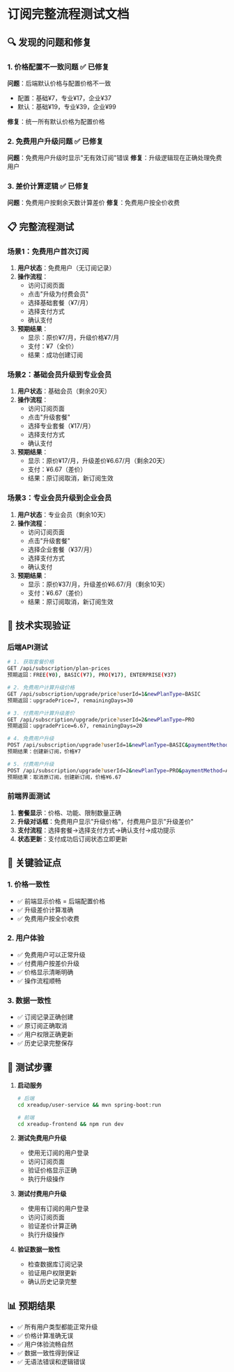 # 订阅完整流程测试文档

## 🔍 发现的问题和修复

### 1. 价格配置不一致问题 ✅ 已修复
**问题**：后端默认价格与配置价格不一致
- 配置：基础¥7，专业¥17，企业¥37
- 默认：基础¥19，专业¥39，企业¥99

**修复**：统一所有默认价格为配置价格

### 2. 免费用户升级问题 ✅ 已修复
**问题**：免费用户升级时显示"无有效订阅"错误
**修复**：升级逻辑现在正确处理免费用户

### 3. 差价计算逻辑 ✅ 已修复
**问题**：免费用户按剩余天数计算差价
**修复**：免费用户按全价收费

## 📋 完整流程测试

### 场景1：免费用户首次订阅
1. **用户状态**：免费用户（无订阅记录）
2. **操作流程**：
   - 访问订阅页面
   - 点击"升级为付费会员"
   - 选择基础套餐（¥7/月）
   - 选择支付方式
   - 确认支付
3. **预期结果**：
   - 显示：原价¥7/月，升级价格¥7/月
   - 支付：¥7（全价）
   - 结果：成功创建订阅

### 场景2：基础会员升级到专业会员
1. **用户状态**：基础会员（剩余20天）
2. **操作流程**：
   - 访问订阅页面
   - 点击"升级套餐"
   - 选择专业套餐（¥17/月）
   - 选择支付方式
   - 确认支付
3. **预期结果**：
   - 显示：原价¥17/月，升级差价¥6.67/月（剩余20天）
   - 支付：¥6.67（差价）
   - 结果：原订阅取消，新订阅生效

### 场景3：专业会员升级到企业会员
1. **用户状态**：专业会员（剩余10天）
2. **操作流程**：
   - 访问订阅页面
   - 点击"升级套餐"
   - 选择企业套餐（¥37/月）
   - 选择支付方式
   - 确认支付
3. **预期结果**：
   - 显示：原价¥37/月，升级差价¥6.67/月（剩余10天）
   - 支付：¥6.67（差价）
   - 结果：原订阅取消，新订阅生效

## 🔧 技术实现验证

### 后端API测试
```bash
# 1. 获取套餐价格
GET /api/subscription/plan-prices
预期返回：FREE(¥0), BASIC(¥7), PRO(¥17), ENTERPRISE(¥37)

# 2. 免费用户计算升级价格
GET /api/subscription/upgrade/price?userId=1&newPlanType=BASIC
预期返回：upgradePrice=7, remainingDays=30

# 3. 付费用户计算升级差价
GET /api/subscription/upgrade/price?userId=2&newPlanType=PRO
预期返回：upgradePrice=6.67, remainingDays=20

# 4. 免费用户升级
POST /api/subscription/upgrade?userId=1&newPlanType=BASIC&paymentMethod=ALIPAY
预期结果：创建新订阅，价格¥7

# 5. 付费用户升级
POST /api/subscription/upgrade?userId=2&newPlanType=PRO&paymentMethod=ALIPAY
预期结果：取消原订阅，创建新订阅，价格¥6.67
```

### 前端界面测试
1. **套餐显示**：价格、功能、限制数量正确
2. **升级对话框**：免费用户显示"升级价格"，付费用户显示"升级差价"
3. **支付流程**：选择套餐→选择支付方式→确认支付→成功提示
4. **状态更新**：支付成功后订阅状态立即更新

## 🎯 关键验证点

### 1. 价格一致性
- ✅ 前端显示价格 = 后端配置价格
- ✅ 升级差价计算准确
- ✅ 免费用户按全价收费

### 2. 用户体验
- ✅ 免费用户可以正常升级
- ✅ 付费用户按差价升级
- ✅ 价格显示清晰明确
- ✅ 操作流程顺畅

### 3. 数据一致性
- ✅ 订阅记录正确创建
- ✅ 原订阅正确取消
- ✅ 用户权限正确更新
- ✅ 历史记录完整保存

## 🚀 测试步骤

1. **启动服务**
   ```bash
   # 后端
   cd xreadup/user-service && mvn spring-boot:run
   
   # 前端
   cd xreadup-frontend && npm run dev
   ```

2. **测试免费用户升级**
   - 使用无订阅的用户登录
   - 访问订阅页面
   - 验证价格显示正确
   - 执行升级操作

3. **测试付费用户升级**
   - 使用有订阅的用户登录
   - 访问订阅页面
   - 验证差价计算正确
   - 执行升级操作

4. **验证数据一致性**
   - 检查数据库订阅记录
   - 验证用户权限更新
   - 确认历史记录完整

## 📊 预期结果

- ✅ 所有用户类型都能正常升级
- ✅ 价格计算准确无误
- ✅ 用户体验流畅自然
- ✅ 数据一致性得到保证
- ✅ 无语法错误和逻辑错误

